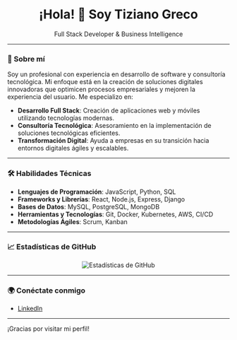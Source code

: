 <h1 align="center">¡Hola! 👋 Soy Tiziano Greco</h1>

<p align="center">
  Full Stack Developer & Business Intelligence
</p>

---

### 💼 Sobre mí

Soy un profesional con experiencia en desarrollo de software y consultoría tecnológica. Mi enfoque está en la creación de soluciones digitales innovadoras que optimicen procesos empresariales y mejoren la experiencia del usuario. Me especializo en:

- **Desarrollo Full Stack**: Creación de aplicaciones web y móviles utilizando tecnologías modernas.
- **Consultoría Tecnológica**: Asesoramiento en la implementación de soluciones tecnológicas eficientes.
- **Transformación Digital**: Ayuda a empresas en su transición hacia entornos digitales ágiles y escalables.

---

### 🛠️ Habilidades Técnicas

- **Lenguajes de Programación**: JavaScript, Python, SQL
- **Frameworks y Librerías**: React, Node.js, Express, Django
- **Bases de Datos**: MySQL, PostgreSQL, MongoDB
- **Herramientas y Tecnologías**: Git, Docker, Kubernetes, AWS, CI/CD
- **Metodologías Ágiles**: Scrum, Kanban

---

### 📈 Estadísticas de GitHub

<p align="center">
  <img src="https://github-readme-stats.vercel.app/api?username=TizianoGreco&show_icons=true&hide_title=true&hide_border=true&count_private=true&theme=dark" alt="Estadísticas de GitHub" />
</p>

---

### 🌍 Conéctate conmigo

- [LinkedIn](https://www.linkedin.com/in/grecotiziano/)

---

¡Gracias por visitar mi perfil!
